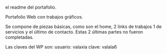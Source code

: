 el readme del portafolio. 

Portafolio Web con trabajos gráficos.

Se compone de piezas básicas, como son el home, 2 links de trabajos 1 de servicios y el último de contacto. 
Estas 2 últimas partes no fueron completadas. 

Las claves del WP son: usuario: valaxia
clave: valala6
